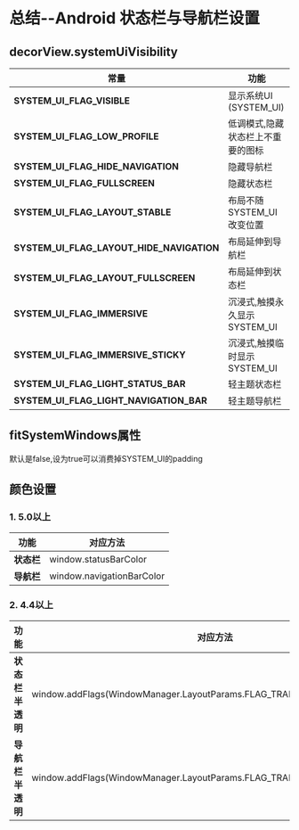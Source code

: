 # 总结--Android 状态栏与导航栏设置

## decorView.systemUiVisibility
| 常量 | 功能 |
| --- | --- |
| **SYSTEM_UI_FLAG_VISIBLE** | 显示系统UI (SYSTEM_UI) |
| **SYSTEM_UI_FLAG_LOW_PROFILE** | 低调模式,隐藏状态栏上不重要的图标 |
| **SYSTEM_UI_FLAG_HIDE_NAVIGATION** | 隐藏导航栏 |
| **SYSTEM_UI_FLAG_FULLSCREEN** | 隐藏状态栏 |
| **SYSTEM_UI_FLAG_LAYOUT_STABLE** | 布局不随SYSTEM_UI改变位置 |
| **SYSTEM_UI_FLAG_LAYOUT_HIDE_NAVIGATION** | 布局延伸到导航栏 |
| **SYSTEM_UI_FLAG_LAYOUT_FULLSCREEN** | 布局延伸到状态栏 |
| **SYSTEM_UI_FLAG_IMMERSIVE** | 沉浸式,触摸永久显示SYSTEM_UI |
| **SYSTEM_UI_FLAG_IMMERSIVE_STICKY** | 沉浸式,触摸临时显示SYSTEM_UI |
| **SYSTEM_UI_FLAG_LIGHT_STATUS_BAR** | 轻主题状态栏 |
| **SYSTEM_UI_FLAG_LIGHT_NAVIGATION_BAR** | 轻主题导航栏 |

## fitSystemWindows属性
默认是false,设为true可以消费掉SYSTEM_UI的padding

## 颜色设置
### 1. 5.0以上
| 功能 | 对应方法 |
| --- | --- |
| **状态栏** | window.statusBarColor |
| **导航栏** | window.navigationBarColor |
### 2. 4.4以上
| 功能 | 对应方法 |
| --- | --- |
| **状态栏半透明** | window.addFlags(WindowManager.LayoutParams.FLAG_TRANSLUCENT_STATUS) |
| **导航栏半透明** | window.addFlags(WindowManager.LayoutParams.FLAG_TRANSLUCENT_NAVIGATION) |